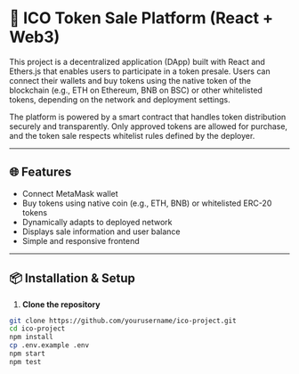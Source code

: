 # 🚀 ICO Token Sale Platform (React + Web3)

This project is a decentralized application (DApp) built with React and Ethers.js that enables users to participate in a token presale. Users can connect their wallets and buy tokens using the native token of the blockchain (e.g., ETH on Ethereum, BNB on BSC) or other whitelisted tokens, depending on the network and deployment settings.

The platform is powered by a smart contract that handles token distribution securely and transparently. Only approved tokens are allowed for purchase, and the token sale respects whitelist rules defined by the deployer.

---

## 🌐 Features

- Connect MetaMask wallet
- Buy tokens using native coin (e.g., ETH, BNB) or whitelisted ERC-20 tokens
- Dynamically adapts to deployed network
- Displays sale information and user balance
- Simple and responsive frontend

---

## 📦 Installation & Setup

1. **Clone the repository**

```bash
git clone https://github.com/yourusername/ico-project.git
cd ico-project
npm install
cp .env.example .env
npm start
npm test
